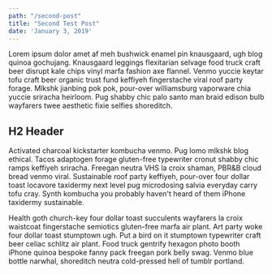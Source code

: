 ```yaml
---
path: "/second-post"
title: "Second Test Post"
date: 'January 3, 2019'
---
```

Lorem ipsum dolor amet af meh bushwick enamel pin knausgaard, ugh blog quinoa gochujang. Knausgaard leggings flexitarian selvage food truck craft beer disrupt kale chips vinyl marfa fashion axe flannel. Venmo yuccie keytar tofu craft beer organic trust fund keffiyeh fingerstache viral roof party forage. Mlkshk jianbing pok pok, pour-over williamsburg vaporware chia yuccie sriracha heirloom. Pug shabby chic palo santo man braid edison bulb wayfarers twee aesthetic fixie selfies shoreditch.

## H2 Header
Activated charcoal kickstarter kombucha venmo. Pug lomo mlkshk blog ethical. Tacos adaptogen forage gluten-free typewriter cronut shabby chic ramps keffiyeh sriracha. Freegan neutra VHS la croix shaman, PBR&B cloud bread venmo viral. Sustainable roof party keffiyeh, pour-over four dollar toast locavore taxidermy next level pug microdosing salvia everyday carry tofu cray. Synth kombucha you probably haven't heard of them iPhone taxidermy sustainable.

Health goth church-key four dollar toast succulents wayfarers la croix waistcoat fingerstache semiotics gluten-free marfa air plant. Art party woke four dollar toast stumptown ugh. Put a bird on it stumptown typewriter craft beer celiac schlitz air plant. Food truck gentrify hexagon photo booth iPhone quinoa bespoke fanny pack freegan pork belly swag. Venmo blue bottle narwhal, shoreditch neutra cold-pressed hell of tumblr portland.
